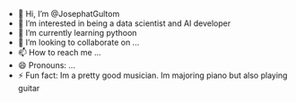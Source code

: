 - 👋 Hi, I’m @JosephatGultom
- 👀 I’m interested in being a data scientist and AI developer
- 🌱 I’m currently learning pythoon
- 💞️ I’m looking to collaborate on ...
- 📫 How to reach me ...
- 😄 Pronouns: ...
- ⚡ Fun fact: Im a pretty good musician. Im majoring piano but also playing guitar

<!---
JosephatGultom/JosephatGultom is a ✨ special ✨ repository because its `README.md` (this file) appears on your GitHub profile.
You can click the Preview link to take a look at your changes.
--->
